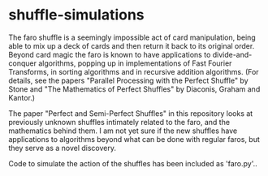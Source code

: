 # shuffle-simulations
The faro shuffle is a seemingly impossible act of card manipulation, being able to mix up a deck of cards and then return it back to its original order. Beyond card magic the faro is known to have applications to divide-and-conquer algorithms, popping up in implementations of Fast Fourier Transforms, in sorting algorithms and in recursive addition algorithms. (For details, see the papers "Parallel Processing with the Perfect Shuffle" by Stone and "The Mathematics of Perfect Shuffles" by Diaconis, Graham and Kantor.)

The paper "Perfect and Semi-Perfect Shuffles" in this repository looks at previously unknown shuffles intimately related to the faro, and the mathematics behind them. I am not yet sure if the new shuffles have applications to algorithms beyond what can be done with regular faros, but they serve as a novel discovery.

Code to simulate the action of the shuffles has been included as 'faro.py'..
